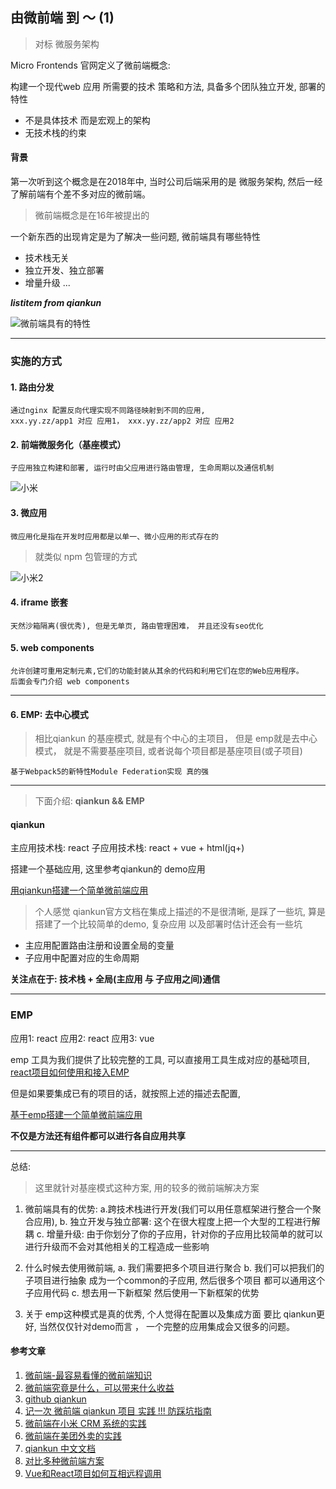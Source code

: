 ## 由微前端 到 ～ (1)

> 对标 微服务架构

Micro Frontends 官网定义了微前端概念:

构建一个现代web 应用 所需要的技术 策略和方法, 具备多个团队独立开发, 部署的特性

- 不是具体技术 而是宏观上的架构
- 无技术栈的约束

#### 背景

第一次听到这个概念是在2018年中, 当时公司后端采用的是 微服务架构, 然后一经了解前端有个差不多对应的微前端。

> 微前端概念是在16年被提出的

一个新东西的出现肯定是为了解决一些问题, 微前端具有哪些特性

- 技术栈无关
- 独立开发、独立部署
- 增量升级
...

***listitem from qiankun***


![微前端具有的特性](https://camo.githubusercontent.com/c5d7a24e76fc7f9caf6e2c48b890fc5a6338c335cc9b9870616e64bb4a70c561/68747470733a2f2f70392d6a75656a696e2e62797465696d672e636f6d2f746f732d636e2d692d6b3375316662706663702f65663530616233313337636634653035613538633533383834666438653130617e74706c762d6b3375316662706663702d77617465726d61726b2e696d616765)


---
### 实施的方式

#### 1. 路由分发

```
通过nginx 配置反向代理实现不同路径映射到不同的应用, 
xxx.yy.zz/app1 对应 应用1， xxx.yy.zz/app2 对应 应用2
```

#### 2. 前端微服务化（基座模式）

```
子应用独立构建和部署, 运行时由父应用进行路由管理, 生命周期以及通信机制
```

![小米](https://xiaomi-info.github.io/2020/04/14/fe-microfrontends-practice/2020-03-30_19-31-27.png)
#### 3. 微应用

```
微应用化是指在开发时应用都是以单一、微小应用的形式存在的
```

> 就类似 npm 包管理的方式

![小米2](https://xiaomi-info.github.io/2020/04/14/fe-microfrontends-practice/2020-03-30_21-01-15.png)
#### 4. iframe 嵌套

```
天然沙箱隔离(很优秀), 但是无单页, 路由管理困难， 并且还没有seo优化
```

#### 5. web components

```
允许创建可重用定制元素,它们的功能封装从其余的代码和利用它们在您的Web应用程序。
后面会专门介绍 web components
```

---
#### 6. EMP: 去中心模式

> 相比qiankun 的基座模式, 就是有个中心的主项目， 但是 emp就是去中心模式， 就是不需要基座项目, 或者说每个项目都是基座项目(或子项目)

```
基于Webpack5的新特性Module Federation实现 真的强
```

---


> 下面介绍: **qiankun && EMP**

#### qiankun

主应用技术栈: react
子应用技术栈: react + vue + html(jq+)

搭建一个基础应用, 这里参考qiankun的 demo应用

[用qiankun搭建一个简单微前端应用](https://gitee.com/onionrunning/micro)

> 个人感觉 qiankun官方文档在集成上描述的不是很清晰, 是踩了一些坑, 算是搭建了一个比较简单的demo, 复杂应用 以及部署时估计还会有一些坑

- 主应用配置路由注册和设置全局的变量
- 子应用中配置对应的生命周期

**关注点在于: 技术栈 + 全局(主应用 与 子应用之间)通信**

---

### EMP

应用1: react 
应用2: react
应用3: vue

emp 工具为我们提供了比较完整的工具, 可以直接用工具生成对应的基础项目, [react项目如何使用和接入EMP](https://github.com/efoxTeam/emp/wiki/%E3%80%8Areact%E9%A1%B9%E7%9B%AE%E5%A6%82%E4%BD%95%E4%BD%BF%E7%94%A8%E5%92%8C%E6%8E%A5%E5%85%A5EMP%E3%80%8B)
 
但是如果要集成已有的项目的话，就按照上述的描述去配置, 

[基于emp搭建一个简单微前端应用](https://gitee.com/onionrunning/emp-demo)


**不仅是方法还有组件都可以进行各自应用共享**

---

总结:

> 这里就针对基座模式这种方案, 用的较多的微前端解决方案

1. 微前端具有的优势: a.跨技术栈进行开发(我们可以用任意框架进行整合一个聚合应用), b. 独立开发与独立部署: 这个在很大程度上把一个大型的工程进行解耦  c. 增量升级: 由于你划分了你的子应用，针对你的子应用比较简单的就可以进行升级而不会对其他相关的工程造成一些影响

2. 什么时候去使用微前端, a. 我们需要把多个项目进行聚合 b. 我们可以把我们的子项目进行抽象 成为一个common的子应用, 然后很多个项目 都可以通用这个子应用代码  c. 想去用一下新框架 然后使用一下新框架的优势

3. 关于 emp这种模式是真的优秀, 个人觉得在配置以及集成方面 要比 qiankun更好, 当然仅仅针对demo而言 ， 一个完整的应用集成会又很多的问题。
#### 参考文章

1. [微前端-最容易看懂的微前端知识](https://juejin.im/post/6844904162509979662)
2. [微前端究竟是什么，可以带来什么收益](https://juejin.im/post/6893307922902679560)
3. [github qiankun](https://github.com/umijs/qiankun)
4. [记一次 微前端 qiankun 项目 实践 !!! 防踩坑指南](https://juejin.im/post/6844904142880800775)
5. [微前端在小米 CRM 系统的实践](https://xiaomi-info.github.io/2020/04/14/fe-microfrontends-practice/)
6. [微前端在美团外卖的实践](https://tech.meituan.com/2020/02/27/meituan-waimai-micro-frontends-practice.html)
7. [qiankun 中文文档](https://qiankun.umijs.org/zh/guide/getting-started)
8. [对比多种微前端方案](https://github.com/efoxTeam/emp/wiki/%E3%80%8A%E5%AF%B9%E6%AF%94%E5%A4%9A%E7%A7%8D%E5%BE%AE%E5%89%8D%E7%AB%AF%E6%96%B9%E6%A1%88%E3%80%8B)
9. [Vue和React项目如何互相远程调用](https://github.com/efoxTeam/emp/wiki/%E3%80%8AVue%E5%92%8CReact%E9%A1%B9%E7%9B%AE%E5%A6%82%E4%BD%95%E4%BA%92%E7%9B%B8%E8%BF%9C%E7%A8%8B%E8%B0%83%E7%94%A8%E3%80%8B)